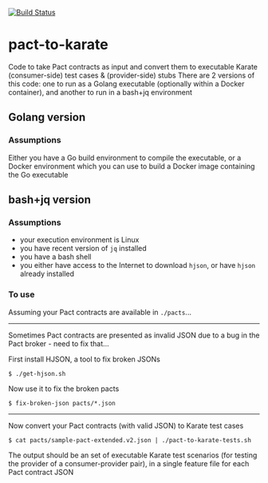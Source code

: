 [![Build Status](https://dev.azure.com/monch1962/monch1962/_apis/build/status/monch1962.pact-to-karate?branchName=master)](https://dev.azure.com/monch1962/monch1962/_build/latest?definitionId=7&branchName=master)
# pact-to-karate

Code to take Pact contracts as input and convert them to executable Karate (consumer-side) test cases & (provider-side) stubs
There are 2 versions of this code: one to run as a Golang executable (optionally within a Docker container), and another to run in a bash+jq environment

## Golang version

### Assumptions
Either you have a Go build environment to compile the executable, or a Docker environment which you can use to build a Docker image containing the Go executable

## bash+jq version

### Assumptions

- your execution environment is Linux
- you have recent version of `jq` installed
- you have a bash shell
- you either have access to the Internet to download `hjson`, or have `hjson` already installed

### To use

Assuming your Pact contracts are available in `./pacts`...

---

Sometimes Pact contracts are presented as invalid JSON due to a bug in the Pact broker - need to fix that...

First install HJSON, a tool to fix broken JSONs

`$ ./get-hjson.sh`

Now use it to fix the broken pacts

`$ fix-broken-json pacts/*.json`

---

Now convert your Pact contracts (with valid JSON) to Karate test cases

`$ cat pacts/sample-pact-extended.v2.json | ./pact-to-karate-tests.sh`

The output should be an set of executable Karate test scenarios (for testing the provider of a consumer-provider pair), in a single feature file for each Pact contract JSON
